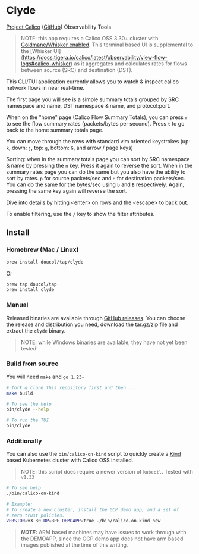 # Clyde

[Project Calico](https://projectcalico.org)
([GitHub](https://github.com/projectcalico/calico)) Observability Tools

> NOTE: this app requires a Calico OSS 3.30+ cluster with [Goldmane/Whisker
> enabled](https://docs.tigera.io/calico/latest/observability/enable-whisker).
> This terminal based UI is supplemental to the [Whisker UI]
> (https://docs.tigera.io/calico/latest/observability/view-flow-logs#calico-whisker)
> as it aggregates and calculates rates for flows between source (SRC) and
> destination (DST).

This CLI/TUI application currently allows you to watch & inspect calico network
flows in near real-time.

The first page you will see is a simple summary totals grouped by SRC namespace
and name, DST namespace & name, and protocol:port.

When on the "home" page (Calico Flow Summary Totals), you can press `r` to
see the flow summary rates (packets/bytes per second). Press `t` to go back
to the home summary totals page.

You can move through the rows with standard vim oriented keystrokes
(up: `k`, down: `j`, top: `g`, bottom: `G`, and arrow / page keys)

Sorting: when in the summary totals page you can sort by SRC namespace & name by
pressing the `n` key. Press it again to reverse the sort. When in the summary
rates page you can do the same but you also have the ability to sort by rates.
`p` for source packets/sec and `P` for destination packets/sec. You can do the same
for the bytes/sec using `b` and `B` respectively. Again, pressing the same key
again will reverse the sort.

Dive into details by hitting \<enter\> on rows and the \<escape\> to back out.

To enable filtering, use the `/` key to show the filter attributes.

## Install

### Homebrew (Mac / Linux)

```bash
brew install doucol/tap/clyde
```

Or

```bash
brew tap doucol/tap
brew install clyde
```

### Manual

Released binaries are available through [GitHub releases](https://github.com/doucol/clyde/releases).
You can choose the release and distribution you need, download the tar.gz/zip file
and extract the `clyde` binary.

> NOTE: while Windows binaries are available, they have not yet been tested!

### Build from source

You will need `make` and `go 1.23+`

```bash
# fork & clone this repository first and then ...
make build

# To see the help
bin/clyde --help

# To run the TUI
bin/clyde
```

### Additionally

You can also use the `bin/calico-on-kind` script to quickly create a
[Kind](https://kind.sigs.k8s.io/) based Kubernetes cluster with Calico OSS installed.

> NOTE: this script does require a newer version of `kubectl`. Tested with `v1.33`

```bash
# To see help
./bin/calico-on-kind

# Example:
# To create a new cluster, install the GCP demo app, and a set of
# zero trust policies.
VERSION=v3.30 DP=BPF DEMOAPP=true ./bin/calico-on-kind new
```

> **_NOTE:_** ARM based machines may have issues to work through with the DEMOAPP,
> since the GCP demo app does not have arm based images published at the time of
> this writing.
